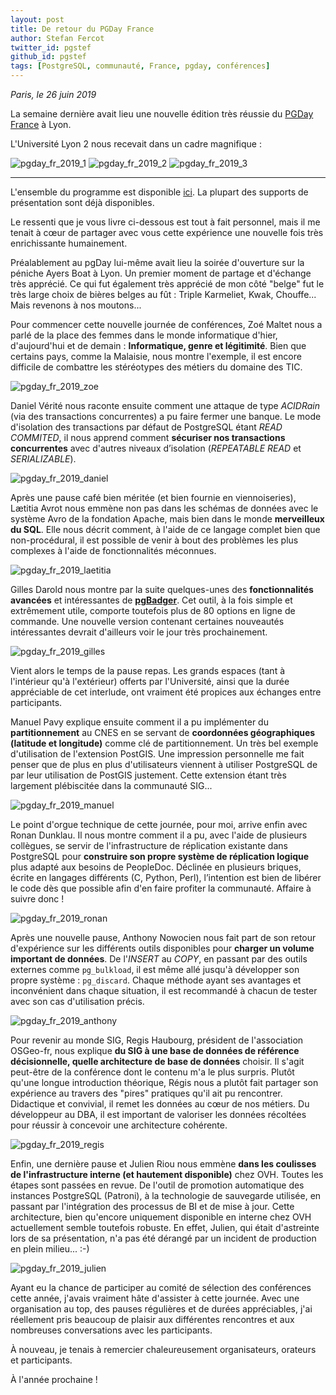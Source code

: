 ```yaml
---
layout: post
title: De retour du PGDay France
author: Stefan Fercot
twitter_id: pgstef
github_id: pgstef
tags: [PostgreSQL, communauté, France, pgday, conférences]
---
```


*Paris, le 26 juin 2019*

La semaine dernière avait lieu une nouvelle édition très réussie du [PGDay France](https://pgday.fr/) à Lyon.

L'Université Lyon 2 nous recevait dans un cadre magnifique :

![pgday_fr_2019_1](https://raw.githubusercontent.com/dalibo/blog/gh-pages/img/pgday_fr_2019_1.jpg)
![pgday_fr_2019_2](https://raw.githubusercontent.com/dalibo/blog/gh-pages/img/pgday_fr_2019_2.jpg)
![pgday_fr_2019_3](https://raw.githubusercontent.com/dalibo/blog/gh-pages/img/pgday_fr_2019_3.jpg)

<!--MORE-->

-----

L'ensemble du programme est disponible [ici](https://pgday.fr/programme). La plupart des supports de présentation sont déjà disponibles.

Le ressenti que je vous livre ci-dessous est tout à fait personnel, mais il me tenait à cœur de partager avec vous cette expérience une nouvelle fois très enrichissante humainement.

Préalablement au pgDay lui-même avait lieu la soirée d'ouverture sur la péniche Ayers Boat à Lyon. Un premier moment de partage et d'échange très apprécié. Ce qui fut également très apprécié de mon côté "belge" fut le très large choix de bières belges au fût : Triple Karmeliet, Kwak, Chouffe... Mais revenons à nos moutons...

Pour commencer cette nouvelle journée de conférences, Zoé Maltet nous a parlé de la place des femmes dans le monde informatique d'hier, d'aujourd'hui et de demain : **Informatique, genre et légitimité**. Bien que certains pays, comme la Malaisie, nous montre l'exemple, il est encore difficile de combattre les stéréotypes des métiers du domaine des TIC.

![pgday_fr_2019_zoe](https://raw.githubusercontent.com/dalibo/blog/gh-pages/img/pgday_fr_2019_zoe.jpg)

Daniel Vérité nous raconte ensuite comment une attaque de type _ACIDRain_ (via des transactions concurrentes) a pu faire fermer une banque. Le mode d'isolation des transactions par défaut de PostgreSQL étant _READ COMMITED_, il nous apprend comment **sécuriser nos transactions concurrentes** avec d'autres niveaux d’isolation (_REPEATABLE READ_ et _SERIALIZABLE_).

![pgday_fr_2019_daniel](https://raw.githubusercontent.com/dalibo/blog/gh-pages/img/pgday_fr_2019_daniel.jpg)

Après une pause café bien méritée (et bien fournie en viennoiseries), Lætitia Avrot nous emmène non pas dans les schémas de données avec le système Avro de la fondation Apache, mais bien dans le monde **merveilleux du SQL**. Elle nous décrit comment, à l'aide de ce langage complet bien que non-procédural, il est possible de venir à bout des problèmes les plus complexes à l'aide de fonctionnalités méconnues.

![pgday_fr_2019_laetitia](https://raw.githubusercontent.com/dalibo/blog/gh-pages/img/pgday_fr_2019_laetitia.jpg)

Gilles Darold nous montre par la suite quelques-unes des **fonctionnalités avancées** et intéressantes de [**pgBadger**](http://pgbadger.darold.net/). Cet outil, à la fois simple et extrêmement utile, comporte toutefois plus de 80 options en ligne de commande. Une nouvelle version contenant certaines nouveautés intéressantes devrait d'ailleurs voir le jour très prochainement.

![pgday_fr_2019_gilles](https://raw.githubusercontent.com/dalibo/blog/gh-pages/img/pgday_fr_2019_gilles.jpg)


Vient alors le temps de la pause repas. Les grands espaces (tant à l'intérieur qu'à l'extérieur) offerts par l'Université, ainsi que la durée appréciable de cet interlude, ont vraiment été propices aux échanges entre participants.


Manuel Pavy explique ensuite comment il a pu implémenter du **partitionnement** au CNES en se servant de **coordonnées géographiques (latitude et longitude)** comme clé de partitionnement. Un très bel exemple d'utilisation de l'extension PostGIS. Une impression personnelle me fait penser que de plus en plus d'utilisateurs viennent à utiliser PostgreSQL de par leur utilisation de PostGIS justement. Cette extension étant très largement plébiscitée dans la communauté SIG...

![pgday_fr_2019_manuel](https://raw.githubusercontent.com/dalibo/blog/gh-pages/img/pgday_fr_2019_manuel.jpg)

Le point d'orgue technique de cette journée, pour moi, arrive enfin avec Ronan Dunklau. Il nous montre comment il a pu, avec l'aide de plusieurs collègues, se servir de l'infrastructure de réplication existante dans PostgreSQL pour **construire son propre système de réplication logique** plus adapté aux besoins de PeopleDoc. Déclinée en plusieurs briques, écrite en langages différents (C, Python, Perl), l’intention est bien de libérer le code dès que possible afin d'en faire profiter la communauté. Affaire à suivre donc !

![pgday_fr_2019_ronan](https://raw.githubusercontent.com/dalibo/blog/gh-pages/img/pgday_fr_2019_ronan.jpg)

Après une nouvelle pause, Anthony Nowocien nous fait part de son retour d'expérience sur les différents outils disponibles pour **charger un volume important de données**. De l'_INSERT_ au _COPY_, en passant par des outils externes comme `pg_bulkload`, il est même allé jusqu'à développer son propre système : `pg_discard`. Chaque méthode ayant ses avantages et inconvénient dans chaque situation, il est recommandé à chacun de tester avec son cas d'utilisation précis.

![pgday_fr_2019_anthony](https://raw.githubusercontent.com/dalibo/blog/gh-pages/img/pgday_fr_2019_anthony.jpg)

Pour revenir au monde SIG, Regis Haubourg, président de l'association OSGeo-fr, nous explique **du SIG à une base de données de référence décisionnelle, quelle architecture de base de données** choisir. Il s'agit peut-être de la conférence dont le contenu m'a le plus surpris. Plutôt qu'une longue introduction théorique, Régis nous a plutôt fait partager son expérience au travers des "pires" pratiques qu'il ait pu rencontrer. Didactique et convivial, il remet les données au cœur de nos métiers. Du développeur au DBA, il est important de valoriser les données récoltées pour réussir à concevoir une architecture cohérente.

![pgday_fr_2019_regis](https://raw.githubusercontent.com/dalibo/blog/gh-pages/img/pgday_fr_2019_regis.jpg)

Enfin, une dernière pause et Julien Riou nous emmène **dans les coulisses de l'infrastructure interne (et hautement disponible)** chez OVH. Toutes les étapes sont passées en revue. De l'outil de promotion automatique des instances PostgreSQL (Patroni), à la technologie de sauvegarde utilisée, en passant par l'intégration des processus de BI et de mise à jour. Cette architecture, bien qu'encore uniquement disponible en interne chez OVH actuellement semble toutefois robuste. En effet, Julien, qui était d'astreinte lors de sa présentation, n'a pas été dérangé par un incident de production en plein milieu... :-)

![pgday_fr_2019_julien](https://raw.githubusercontent.com/dalibo/blog/gh-pages/img/pgday_fr_2019_julien.jpg)


Ayant eu la chance de participer au comité de sélection des conférences cette année, j'avais vraiment hâte d'assister à cette journée. Avec une organisation au top, des pauses régulières et de durées appréciables, j'ai réellement pris beaucoup de plaisir aux différentes rencontres et aux nombreuses conversations avec les participants.

À nouveau, je tenais à remercier chaleureusement organisateurs, orateurs et participants.

À l'année prochaine !
